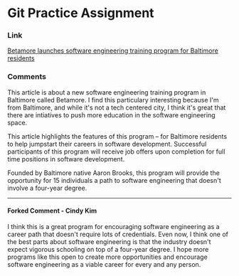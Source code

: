 
# Git Practice Assignment

### Link

[Betamore launches software engineering training program for Baltimore residents](https://technical.ly/baltimore/2021/09/23/betamore-software-training/)

### Comments

This article is about a new software engineering training program in Baltimore called Betamore. I find this particulary interesting because I'm from Baltimore, and while it's not a tech centered city, I think it's great that there are intiatives to push more education in the software engineering space.

This article highlights the features of this program – for Baltimore residents to help jumpstart their careers in software development. Successful participants of this program will receive job offers upon completion for full time positions in software development.

Founded by Baltimore native Aaron Brooks, this program will provide the opportunity for 15 individuals a path to software engineering that doesn't involve a four-year degree.

---

#### Forked Comment - Cindy Kim
I think this is a great program for encouraging software engineering as a career path that doesn't require lots of credentials. Even now, I think one of the best parts about software engineering is that the industry doesn't expect vigorous schooling on top of a four-year degree. I hope more programs like this open to create more opportunities and encourage software engineering as a viable career for every and any person.

